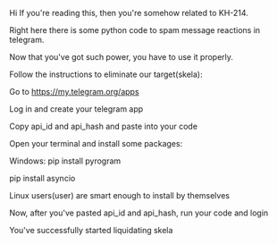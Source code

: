 Hi
If you're reading this, then you're somehow related to KH-214.

Right here there is some python code to spam message reactions in telegram.

Now that you've got such power, you have to use it properly.

Follow the instructions to eliminate our target(skela):

Go to https://my.telegram.org/apps

Log in and create your telegram app

Copy api_id and api_hash and paste into your code

Open your terminal and install some packages:

Windows:
pip install pyrogram

pip install asyncio

Linux users(user) are smart enough to install by themselves

Now, after you've pasted api_id and api_hash, run your code and login

You've successfully started liquidating skela